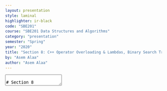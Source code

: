 ```yaml
---
layout: presentation
style: laminal
highlighter: ir-black
code: "SBE201"
course: "SBE201 Data Structures and Algorithms"
category: "presentation"
semester: "Spring"
year: "2020"
title: "Section 8: C++ Operator Overloading & Lambdas, Binary Search Trees (BST), Sets (ADT) & Maps (ADT)"
by: "Asem Alaa"
author: "Asem Alaa"
---
```




<textarea id="source" markdown="1">

# Section 8

## C++ Operator Overloading & Lambdas, Binary Search Trees (BST), Sets (ADT) and Maps (ADT)

##### Presentation by *{{ page.author }}*

Section 8 Parts:

1. C++ Operator Overloading & Lambdas
   * {`oo.cpp`}{`lambda.cpp`}
2. Binary Search Trees (BST)
   * {`BST.hpp`}{`bst.cpp`}
3. Sets (ADT) & Maps (ADT)
   * {`Set.hpp`}{`set.cpp`}{`Map.hpp`}{`map.cpp`}

<div class="my-footer" style="bottom:30px;"><span>Demo: <br><code style="font-size:8pt;">wget -i https://raw.githubusercontent.com/sbme-tutorials/sbme-tutorials.github.io/master/2020/data-structures/snippets/section08/BST/files.txt</code></span></div>

{% include presentation-margins.html %}

---
### C++: Operator Overloading (Example 1)

```c++
struct Vec2
{
	double x;
	double y;
};

int main()
{
	Vec2 u{1,1};
	Vec2 v{4,6};
	Vec2 d = u - v;
    // Compiler Err: error: no match for
    // ‘operator-’ (operand types are ‘Vec2’ and ‘Vec2’)
}
```

---
### C++: Operator Overloading (Example 1)


```c++
struct Vec2
{
	double x;
	double y;
    Vec2 operator-(const Vec2 &rhs) const
	{
		return Vec2{ x - rhs.x , y - rhs.y };
	}
};

int main()
{
	Vec2 u{1,1};
	Vec2 v{4,6};
	Vec2 d = u - v;
    // Compiler Happy
}
```

---
### C++: Operator Overloading (Example 1)


```c++
struct Vec2
{
	double x;
	double y;
};
int main()
{
	Vec2 u{1,1};
	Vec2 v{4,6};
	Vec2 d = -(u+v)*(u-v) / (v*u*2);
    std::cout << d;
}
```

---
class: small
### C++: Operator Overloading (Example 1)


```c++
struct Vec2
{
	double x;
	double y;
    Vec2 operator-(const Vec2 &rhs) const{...}
	Vec2 operator-() const {...}
	Vec2 operator+(const Vec2 &rhs) const{...}
	Vec2 operator*(const Vec2 &rhs) const{...}
	Vec2 operator*(double val) const{...}
	Vec2 operator/(const Vec2 &rhs) const{...}

	friend std::ostream &operator<<( std::ostream &output, const Vec2 &v ) {
		output << "(" << v.x << "," << v.y << ")";
		return output;
	}
};
int main()
{
	Vec2 u{1,1};
	Vec2 v{4,6};
	Vec2 d = -(u+v)*(u-v) / (v*u*2);
    std::cout << d; // prints: (1.875,2.91667)
}
```


---
class: small
### C++: Operator Overloading (Example 2)


```c++
struct Image
{
	double *data;
	size_t width;
	size_t height;
	Image( size_t w, size_t h )
	{
		width = w;
		height = h;
		data = new double[ w * h ];
	}
};

int main()
{
	Image img = Image(16, 16); // 16x16 image

	// How to get pixel at position (9,12)?
	double val1 = img.data[ 9 + 12 * img.width ];
}
```

---
class: small
### C++: Operator Overloading (Example 2)


```c++
struct Image
{
	double *data;
	size_t width;
	size_t height;
	Image( size_t w, size_t h ){
		width = w;
		height = h;
		data = new double[ w * h ];
	}

    double &operator()(size_t x, size_t y){
		return data[ x + y * width ];
	}
};
int main()
{
	Image img = Image(16, 16); // 16x16 image
	// How to get pixel at position (9,12)?
	double val1 = img.data[ 9 + 12 * img.width ];
    // Or
	double val2 = img(9, 12);
	// Modify
	img(9, 9) = 1.0;
}
```

---
### C++: Lambda Expressions (Example 1)

Introduced in C++11

Syntax:  <code><b>[</b></code> <span class="t-spar">captures</span> <code><b>]</b></code> <code><b>(</b></code> <span class="t-spar">params</span> <code><b>)</b></code> <code><b>{</b></code> <span class="t-spar">body</span> <code><b>} </b></code>

Simplest lambda: `auto l = [](){};`

```c++
int main()
{
	auto sq = [](double a){ return a*a; };

	std::vector< double > u = { 1.0, -2.0, 3.0, -4.0 };
	for( auto &x : u )
		x = sq( x );

	for( auto x: u ) std::cout << x << " ";
	std::cout << "\n"; // prints: 1.0 4.0 9.0 16.0
}
```

---
### C++: Lambda Expressions (Example 1)

```c++
int main(){
    // Random number generators
    std::uniform_int_distribution<int> udist(0,100); 
    std::mt19937 sampler; 

	std::vector< int > v;
	for( int i = 0; i < 10 ; ++i) v.push_back(udist(sampler));

    for( auto x: v ) std::cout << x << " ";
    // Prints: 82 13 91 84 12 97 92 22 63 31
    std::cout << "\n";

	std::sort( v.begin(), v.end());

	for( auto x: v ) std::cout << x << " ";
    // Prints: 12 13 22 31 63 82 84 91 92 97
}
```

---
### C++: Lambda Expressions (Example 2)

```c++
int main(){
  // Random number generators
  std::uniform_int_distribution<int>udist(0,100); std::mt19937 sampler; 

  std::vector< int > v;
  for( int i = 0; i < 10 ; ++i) v.push_back(udist(sampler));

  for( auto x: v ) std::cout << x << " ";
  // Prints: 82 13 91 84 12 97 92 22 63 31
  std::cout << "\n";

  std::sort( v.begin(), v.end());

  for( auto x: v ) std::cout << x << " ";
  // Prints: 12 13 22 31 63 82 84 91 92 97 
  std::cout << "\n";

  std::sort( v.begin(), v.end(), [](int a, int b){return a > b;});
  for( auto x: v ) std::cout << x << " ";
  // Prints: 97 92 91 84 82 63 31 22 13 12 
}
```

---
class: small
### C++: Lambda Expressions (Example 2)


```c++
struct Student
{
	std::string name;
	int grade;
	std::string toString() const {
		std::stringstream s;
		s << "(" << name << "," << grade << ")";
		return s.str(); // returns: (name,grade)
	}
};
int main(){
    std::vector< Student > students({ {"Mahdy", 86}, {"Ahmed", 70},
									  {"Samar", 86}, {"Zyad",  70}});
	std::sort( students.begin(), students.end(), []( Student &a, Student &b ){
		return a.grade > b.grade;
    });
	for( auto &stud : students ) std::cout << stud.toString() << " ";
	std::cout << "\n"; // out: (Mahdy,86) (Samar,86) (Ahmed,70) (Zyad,70)

	std::sort( students.begin(), students.end(),[]( Student &a, Student &b ){
		return a.name < b.name;
	});
	for( auto &stud : students ) std::cout << stud.toString() << " ";
    std::cout << "\n"; // out: (Ahmed,70) (Mahdy,86) (Samar,86) (Zyad,70) 
}
```
---
#### Comparing `std::string`s

```c++
#include <string>
int main()
{
    std::string s1 = "batman";
    std::string s2 = "superman";

    int comparison = s1.compare( s2 );
}
```

* `comparison  > 0`: `s1` comes after `s2` alphabetically.
* `comparison  < 0`: `s1` precedes `s2` alphabetically.
* `comparison == 0`: `s1` equals `s2`

---
#### Comparing operators `std::string`s

```c++
#include <string>
#include <iostream>
int main()
{
    std::string s1 = "batman";
    std::string s2 = "superman";

    if( s1 < s2 )
        std::cout << s1 << " precedes " << s2;
    else 
        std::cout << s2 << " precedes " << s1;
}
```

---
class: small
### Tree

<img src="/gallery/trees/tree.svg" style="width:80%;">

* **Root:** is the top node.
* **Child:** any node that is emerged from an upper node.
* **Parent/Internal Node:** node with at least one child.
* **Siblings:** nodes sharing the same parent.
* **Leaf:** node with no children.
* **Edge:** the link between two nodes.
* **Path:** the sequence of links and nodes to reach from one node to a descedant.
* **Height of node:** the number of links between a node and the furthest leaf.
* **Depth of node:** the number of links between a node and the root.

---
### Tree

<img src="/gallery/trees/tree.svg" style="width:80%;">


### Synonyms

* Node = Vertex = Point
* Edge = Link = Arc


---
### Violating Tree Structure

#### The following structure **is not tree**

.center[<img  src="/gallery/trees/Directed_graph,_cyclic.svg" style="width:80%;"> ]

---
### Violating Tree Structure

#### The following structures **is not tree**

.center[<img  src="/gallery/trees/Directed_graph_with_branching_SVG.svg" style="height:80%;">]

---
### Violating Tree Structure

#### The following structures **is not tree**

.center[<img src="/gallery/trees/Directed_graph,_disjoint.svg" style="height:80%;">]


---
## Binary Search Trees (BST)

* **Binary trees** is a special case of trees where each node can have at most 2 children. 
* Also, these children are named: **left child** or **right child**. 
* A very useful specialization of **binary trees** is **binary search tree (BST)**
* left children < parent < right children, 
* and this rule applies recursively across the tree.

---
## Binary Search Trees (BST)

.center[<img src="/gallery/trees/Binary_search_tree.svg" style="width:80%;">]

---
## Binary Search Trees (BST)

.center[<img src="/gallery/trees/graphtreevenn.svg" style="width:80%;">]


---
## Binary Search Trees (BST)

### Motivation

Efficient search/insertion/deletion in *logarithmic* time $O(\log(n))$

* Arrays:
  * .green[efficient search] on sorted arrays $O(\log(n))$,
  * .red[ineffiecient insertion/deletion] $O(n)$.
* Linked lists:
  * .red[inefficient search] $O(n)$,
  * .green[efficient insertion/deletion] $O(1)$.

---
## Binary Search Trees (BST)

### Intuition

* Tree combines the advantages of arrays and linked lists.
* Properties of **BST** (e.g being ordered) makes it potential for many applications.

---
## Binary Search Trees (BST)

### Implementation Using Linked Structures (Pointers)


* Trees can be stored in arrays (like Heaps) or stored as linked nodes (i.e using pointers). 
* We will implement the **BST** using linked nodes. 
* Recursion: Think of each node in a tree as a separate standalone tree. 

---
#### Node structure


```c++
template< typename T >
class BST
{
    struct BSTNode
    {
        T data;
        BSTNode *left;
        BSTNode *right;
    };
};
```


---
### Operations (isEmpty)


```c++
template< typename T >
class BST{ //...
    static bool isEmpty( const BSTNode *t )
    {
        return t == nullptr;
    }
};
```

---
### Operations (isLeaf)


```c++
template< typename T >
class BST{ //...
    static bool isLeaf( const BSTNode *t )
    {
        return !isEmpty(t)
                && isEmpty( t->left )
                && isEmpty( t->right );
    }
};
```


---
### Operations (size)


```c++
template< typename T >
class BST{ //...
    static size_t size( const BSTNode *t )
    {
        if ( !isEmpty( t ) )
            return 1 + size( t->left ) + size( t->right );
        else return 0;
    }
};
```

---
### Operations (insert)


<img src="/gallery/trees/binary-search-tree-insertion-animation.gif" style="width:80%;">


---
### Operations (insert)


```c++
template< typename T >
class BST{ //...
    static BSTNode * insert( BSTNode *t, T data )
    {
        if ( isEmpty( t ))
            return new BSTNode{ data , nullptr , nullptr };
        else
        {
            if ( data < t->data )
                t->left = insert( t->left, data );
            else t->right = insert( t->right, data );
            return t;
        }
    }
};
```


---
### Operations (find)

.center[<img src="/gallery/trees/binary-search-tree-sorted-array-animation.gif">]

---
### Operations (find)


```c++
template< typename T >
class BST{ //...
    static bool find( const BSTNode *t, T data )
    {
        if ( isEmpty( t ))
            return false;
        else
        {
            if ( data == t->data )
                return true;
            else if ( data < t->data )
                return find( t->left , data );
            else return find( t->right , data );
        }
    }
};
```


---
### Traversal Operations

<script src="https://www.khanacademy.org/computer-programming/depth-first-traversals-of-binary-trees/934024358/embed.js?editor=no&buttons=yes&author=yes&embed=yes"></script>

---
#### Traversal Operations: In-order

.center[<img src="/gallery/trees/InorderTrav.gif" style="width:80%;">]


---
#### Traversal Operations: In-order


```c++
template< typename T >
class BST{ //...
    static void inorder( const BSTNode *t )
    {
        if( !isEmpty( t ))
        {
            inorder( t->left );
            std::cout << t->data << " ";
            inorder( t->right );
        }
    }
};
```

---
#### Traversal Operations: Pre-order

.center[<img src="/gallery/trees/PreOrderTrav.gif" style="width:80%;">]

---
#### Traversal Operations: Pre-order

```c++
template< typename T >
class BST{ //...
    static void preorder( const BSTNode *t )
    {
        if( !isEmpty( t ))
        {
            std::cout << t->data << " ";
            preorder( t->left );
            preorder( t->right );
        }
    }
};
```

---
#### Traversal Operations: Post-order

.center[<img src="/gallery/trees/PostorderTrav.gif" style="width:80%;">]

---
#### Traversal Operations: Post-order


```c++
template< typename T >
class BST{ //...
    static void postorder( const BSTNode *t )
    {
        if( !isEmpty( t ))
        {
            postorder( t->left );
            postorder( t->right );
            std::cout << t->data << " ";
        }
    }
};
```

---
#### Traversal Operations: Breadth-first

.center[<img src="/gallery/trees/bfs.gif" style="width:80%;">]

---
#### Traversal Operations: Breadth-first

```c++
template< typename T >
class BST{ //...
    static void breadthfirst( const BSTNode *tree )
    {
        std::queue< const BSTNode * > q;
        q.push( tree );
        while( !q.empty())
        {
            auto t = q.front();
            q.pop();
            if( !isEmpty( t->left )) q.push( t->left );
            if( !isEmpty( t->right )) q.push( t->right );
            std::cout << t->data << " ";
        }
    }
};
```

---
### Operations (clear)

```c++
template< typename T >
class BST{ //...
    static void clear( BSTNode *t )
    {
        if ( !isEmpty( t )) {
            clear( t->left );
            clear( t->right );
            delete t;
        }
    }
};
```

---
### Operations (remove)

##### **Case I:** Node to be removed **has no children** 

###### Example: `remove( tree , -4 )`

.center[![bst-del1](/gallery/trees/bst-remove-case-1.png)]


---
### Operations (remove)

##### **Case II:** Node to be removed **has one child**

###### Example: `remove( tree , 18 )`

##### **Case II:** Node to be removed **has one child**

.center[![bst-del2a](/gallery/trees/bst-remove-case-2-1.png)]


---
### Operations (remove)

##### **Case II:** Node to be removed **has one child**

###### Example: `remove( tree , 18 )`

##### **Case II:** Node to be removed **has one child**

.center[![bst-del2b](/gallery/trees/bst-remove-case-2-2.png)]


---
### Operations (remove)

##### **Case II:** Node to be removed **has one child**

###### Example: `remove( tree , 18 )`

.center[![bst-del2c](/gallery/trees/bst-remove-case-2-3.png)]


---
### Operations (remove)

##### **Case III:** Node to be removed **has two children**

###### Example: `remove( tree , 18 )`

##### **Case II:** Node to be removed **has one child**

.center[![bst-del3a](/gallery/trees/bst-remove-case-3-3.png)]

---
### Operations (remove)

##### **Case III:** Node to be removed **has two children**

###### Example: `remove( tree , 18 )`

##### **Case II:** Node to be removed **has one child**

.center[![bst-del3b](/gallery/trees/bst-remove-case-3-4.png)]

---
### Operations (remove)

##### **Case III:** Node to be removed **has two children**

###### Example: `remove( tree , 18 )`

##### **Case II:** Node to be removed **has one child**

.center[![bst-del3c](/gallery/trees/bst-remove-case-3-5.png)]

---
### Operations (remove)

##### **Case III:** Node to be removed **has two children**

###### Example: `remove( tree , 18 )`

##### **Case II:** Node to be removed **has one child**

.center[![bst-del3d](/gallery/trees/bst-remove-case-3-6.png)]

---
### Operations (remove)


```c++
template< typename T >
class BST
{ //...
    static BSTNode * remove( BSTNode *t, T data )
    {
        if ( isEmpty( t )) return nullptr;
        if ( data == t->data ) t = removeNode( t );
        else if ( data < t->data ) t->left = remove( t->left, data );
        else t->right = remove( t->right, data );
        return t;
    }
};
```

---
class:small
### Operations (remove)


```c++
template< typename T >
class BST{ //...
    static BSTNode * minNode( BSTNode *t ){
        auto min = t;
        while( min->left ) min = min->left;
        return min;
    }
    static BSTNode * removeNode( BSTNode *t ){
        if ( !isEmpty( t->left ) && !isEmpty( t->right )){
            BSTNode *minRight = minNode( t->right );
            t->data = minRight->data;
            t->right = remove( t->right, t->data );
        } else {
            BSTNode *discard = t;
            if ( isLeaf( t )) t = nullptr;
            else if ( !isEmpty( t->left )) t = t->left;
            else t = t->right;
            delete discard;
        }
        return t;
    }
};
```

---
class: left, top

## Abstract Data Types (ADT) based on BST

### Set

* **BST**: efficient insertions and removals.
* **modification**: in `insert` function, only insert unique values,

```c++
int main()
{
    std::mt19937 sampler; // random number sampler
    std::uniform_int_distribution<int> udist(0,100); // distribution
    std::set< int > s;
    for( int i = 0; i < 100 ; ++i)
        s.insert( udist(sampler) );
    for( auto x : s2 )
        std::cout << x << " ";
}
```

---
#### Set: Add

* Slight modification of `BST::insert`,
* Insertion is done only when the key doesn't exist.

--
##### BST Insertion

```c++
template< typename T >
class BST{ //...
    static BSTNode * insert( BSTNode *t, T data ){
        if ( isEmpty( t ))
            return new BSTNode{ data , nullptr , nullptr };
        else
        {
            if ( data < t->data )
                t->left = insert( t->left, data );
            else t->right = insert( t->right, data );
            return t;
        }
    }
};
```

---
#### Set Insertion (solution 1)


```c++
template< typename T >
class Set
{ //...
    static SetNode * insert( SetNode *t, T data ){
        if ( isEmpty( t ))
            return new SetNode{ data , nullptr , nullptr };
        else if ( data != t->data )
        {
            if ( data < t->data )
                t->left = insert( t->left, data );
            else t->right = insert( t->right, data );
        }
        return t;
    }
};
```

---
##### Set: Insertion (solution 2)

1. use `find` to check if the element doesn't already exist,
2. if so, use `insert`.

```c++
template< typename T >
class Set{ //...
public:
    void add( T data )
    {
        if ( !find( data ))
            insert( data );
    }
};
```

---
#### Excercises: Set Union

* `union`: given two sets $S_1$ and $S_2$ make a new data structure $S_3 = S_1  \cup S_2$

##### possible implementation:


1. make an empty set `S3`,
1. iterate over elements of `S1` inserting each element to `S3`, and similarly for `S2`.

---
#### Excercises: Set Intersection

* `intersect`: given two sets $S_1$ and $S_2$ make a new data structure $S_3 = S_1  \cap S_2$


##### possible implementation:

1. make an empty set `S3`,
1. iterate over elements of `S1` inserting each element that also exists in `S2` into `S3`.


---
#### Excercises: Set Equality

* `equals`: given two sets $S_1$ and $S_2$, check the equality of the two sets,

##### possible implementation:
  
1. first, check that $S_1$ and $S_2$ sizes are equal,
2. then what?

---
### Map

Synonyms: Associative containers, dictionary, symbol table.

A **map** is a collection of searchable key-value pairs, where each key has a value.

#### Map: Example Application 1

We can have a **map** (aka **dictionary**) to represent the count of words in a page or textbook, such that:

1. the **key** here is the *word* (`std::string`)
1. the **value** is the count of this word (`int`).

---
#### Map: Example Application 2

for the function that counts characters in **DNA**:

```c++
int countCharacter( std::string dna, char query ){
    int count = 0;
    for ( int i = 0; i < dna.size(); ++i)
        if ( query == dna[i] ) ++count;
    return count;
}
int main( int argc, char **argv ){
    std::string dna = readStream();
    int countA = countCharacter( dna , 'A');
    int countC = countCharacter( dna , 'C');
    int countG = countCharacter( dna , 'G');
    int countT = countCharacter( dna , 'T');
}
```

---
#### Map: Example Application 2

##### Map Elegant solution

* `countCharacter` was called four times (i.e to count **A**, **C**, **G**, and **T**).
* However, by using **map** data structure we can run this function to count all characters in a single run!


```c++
#include <map>
int main( int argc, char **argv ){
    std::string dna = readStream();
    std::map< char, int > dnaCounter;
    for( int i = 0 ; i < dna.size() ; ++i )
        dnaCounter[ dna[i] ]++;
    return 0;
}
```

---
#### Implementing a Dictionary (i.e Map) Using BST

Map implementation using **BST** would be as easy as implementing a **set**.


#### Dictionary Node Structure


```c++
template< typename K, typename V >
class Map
{
    struct MapNode
    {
        K key;
        V value;
        MapNode *left;
        MapNode *right;
    };
};
```

---
#### Implementing a Dictionary (i.e Map) Using BST

```c++
template< typename K, typename V >
class Map{ //...
    static bool isEmpty( const MapNode *m ){ return m == nullptr; }
    static bool isLeaf( const MapNode *m ){
        return !isEmpty(m) && isEmpty(m->left) && isEmpty(m->right);
    }
    static size_t size( const MapNode *m ){
        if ( !isEmpty( m )) 
            return 1 + size( m->left ) + size( m->right );
        else return 0;
    }
    static void clear( MapNode *m ){
        if ( !isEmpty( m )){
            clear( m->left );
            clear( m->right );
            delete m;
        }
    }
};
```

---
#### Implementing a Dictionary (i.e Map) Using BST

```c++
template< typename K, typename V >
class Map { //...
    static bool find( const MapNode *m, K key )
    {
        // Same as BST
    }

    static MapNode * insert( MapNode *m, K key, V value ){
        if ( isEmpty( m ))
            return new MapNode{ key, value , nullptr , nullptr };
        else if ( key != m->key ){
            if ( key < m->key )
                m->left = insert( m->left, key , value );
            else m->right = insert( m->right, key , value );
        }
        return m;
    }
};
```

---
#### Implementing a Dictionary (i.e Map) Using BST

```c++
template< typename K, typename V > class Map{ //...
    static MapNode * remove( MapNode *m, K data )
    {
        // Same as BST
    }
    static MapNode * minNode( MapNode *m )
    {
        // Same as BST
    }

    static MapNode * removeNode( MapNode *m )
    {
        // Same as BST
    }
};
```

---
#### Implementing a Dictionary (i.e Map) Using BST

```c++
template< typename K, typename V >
class Map { //...
    static V &at( MapNode *m , K key ){
        if ( isEmpty( m )){
            std::cout << "Key not found!\n";
            exit( 1 );
        }
        else {
            if ( key == m->key ) return m->value;
            else if ( key < m->key ) return at( m->left , key );
            else return at( m->right , key );
        }
    }
};
```

---
#### Implementing a Dictionary (i.e Map) Using BST

```c++
template< typename K, typename V >
class Map{ //... 
    template< typename Function >
    static void forEach( MapNode *m , Function fn )
    {
        if( !isEmpty( m ))
        {
            forEach( m->left, fn );
            fn( m->key , m->value );
            forEach( m->right, fn );
        }
    }
};
```


---
#### Implementing a Dictionary (i.e Map) Using BST


```c++
template< typename K, typename V >
class Map{ //...
private:
    MapNode *root = nullptr;
public:
    bool isEmpty() const  { return isEmpty( root );}
    size_t size() const  { return size( root ); }

    void insert( K key, V value )
    { root = insert( root , key , value );}

    bool find( K key ) const{ return find( root , key );}

    void clear()
    {
        clear( root );
        root = nullptr;
    }
    void remove( K key ){ root = remove( root , key );}
};
```

---
#### Implementing a Dictionary (i.e Map) Using BST

```c++
template< typename K, typename V >
class Map{ //...
    template< typename Function >
    void forEach( Function fn ) const
    { forEach( root , fn ); }

    void print () const
    {
        forEach( []( K k, V v ){
           std::cout << k << ":" << v << "\n";
        });
    }
};
```

---
#### Implementing a Dictionary (i.e Map) Using BST

```c++
template< typename K, typename V >
class Map{ //...
    V &at( const K &k )
    {
        return at( root, k );
    }

    V &operator[]( const K &k )
    {
        if( !find( k ))
            insert( k , V() );
        return at( k );
    }    
};
```

---
### Exercise: Word Count

<iframe width="560" height="315" src="https://www.youtube.com/embed/wupToqz1e2g?rel=0" frameborder="0" allow="autoplay; encrypted-media" allowfullscreen></iframe>


---
Consider the following text for [Carl Sagan](https://en.wikipedia.org/wiki/Carl_Sagan)

<span style="font-size:8pt;bottom: 0px;left: 0px;height: 10px;">Look again at that dot. That's here. That's home. That's us. On it everyone you love, everyone you know, everyone you ever heard of, every human being who ever was, lived out their lives. The aggregate of our joy and suffering, thousands of confident religions, ideologies, and economic doctrines, every hunter and forager, every hero and coward, every creator and destroyer of civilization, every king and peasant, every young couple in love, every mother and father, hopeful child, inventor and explorer, every teacher of morals, every corrupt politician, every "superstar," every "supreme leader," every saint and sinner in the history of our species lived there on a mote of dust suspended in a sunbeam. The Earth is a very small stage in a vast cosmic arena. Think of the rivers of blood spilled by all those generals and emperors so that, in glory and triumph, they could become the momentary masters of a fraction of a dot. Think of the endless cruelties visited by the inhabitants of one corner of this pixel on the scarcely distinguishable inhabitants of some other corner, how frequent their misunderstandings, how eager they are to kill one another, how fervent their hatreds. Our posturings, our imagined self-importance, the delusion that we have some privileged position in the Universe, are challenged by this point of pale light. Our planet is a lonely speck in the great enveloping cosmic dark. In our obscurity, in all this vastness, there is no hint that help will come from elsewhere to save us from ourselves. The Earth is the only world known so far to harbor life. There is nowhere else, at least in the near future, to which our species could migrate. Visit, yes. Settle, not yet. Like it or not, for the moment the Earth is where we make our stand. It has been said that astronomy is a humbling and character-building experience. There is perhaps no better demonstration of the folly of human conceits than this distant image of our tiny world. To me, it underscores our responsibility to deal more kindly with one another, and to preserve and cherish the pale blue dot, the only home we've ever known.</span>


---
#### Prelimenary Statistics

| Total count of words | count of words after removing duplicates (i.e word set) |
|----------------------|-----------------------|
| 362 | 205 |

</textarea>
